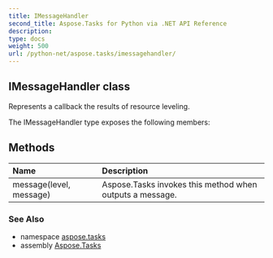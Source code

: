```yaml
---
title: IMessageHandler
second_title: Aspose.Tasks for Python via .NET API Reference
description: 
type: docs
weight: 500
url: /python-net/aspose.tasks/imessagehandler/
---
```


## IMessageHandler class

Represents a callback the results of resource leveling.

The IMessageHandler type exposes the following members:
## Methods
| Name | Description |
| :- | :- |
|message(level, message)|Aspose.Tasks invokes this method when outputs a message.|

### See Also

* namespace [aspose.tasks](/tasks/python-net/aspose.tasks/)
* assembly [Aspose.Tasks](/tasks/python-net/)

